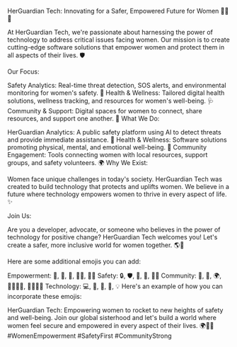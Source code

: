 

HerGuardian Tech: Innovating for a Safer, Empowered Future for Women 👩‍💻💪

At HerGuardian Tech, we're passionate about harnessing the power of technology to address critical issues facing women. Our mission is to create cutting-edge software solutions that empower women and protect them in all aspects of their lives. 🛡️

Our Focus:

Safety Analytics: Real-time threat detection, SOS alerts, and environmental monitoring for women's safety. 🚨
Health & Wellness: Tailored digital health solutions, wellness tracking, and resources for women's well-being. 🩺
Community & Support: Digital spaces for women to connect, share resources, and support one another. 🤝
What We Do:

HerGuardian Analytics: A public safety platform using AI to detect threats and provide immediate assistance. 🤖
Health & Wellness: Software solutions promoting physical, mental, and emotional well-being. 🌈
Community Engagement: Tools connecting women with local resources, support groups, and safety volunteers. 🌍
Why We Exist:

Women face unique challenges in today's society. HerGuardian Tech was created to build technology that protects and uplifts women. We believe in a future where technology empowers women to thrive in every aspect of life. ✨

Join Us:

Are you a developer, advocate, or someone who believes in the power of technology for positive change? HerGuardian Tech welcomes you! Let's create a safer, more inclusive world for women together. 🌎💪

Here are some additional emojis you can add:

Empowerment: 🚀, 👑, 🌟, 🦸‍♀️, 👩‍💼
Safety: 🔒, 🛡️, 🚦, 🚨, 👮‍♀️
Community: 👭, 🤝, 🌍, 👩‍👩‍👧‍👧, 👩‍👩‍👦‍👦
Technology: 💻, 📱, 🤖, 📡, 💡
Here's an example of how you can incorporate these emojis:

HerGuardian Tech: Empowering women to rocket to new heights of safety and well-being. Join our global sisterhood and let's build a world where women feel secure and empowered in every aspect of their lives. 🌍🚀💪 #WomenEmpowerment #SafetyFirst #CommunityStrong
